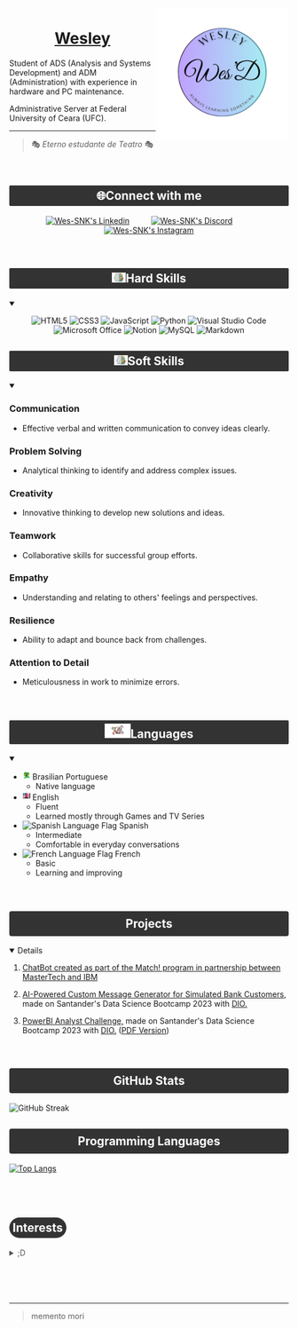 <img align="right" alt="Wesley's Brand" height="240" src="img/wl.png">

<div style="text-align: center;">
  <h1><a href="https://github.com/Wes-SNK">Wesley</a></h1>
</div>


Student of ADS (Analysis and Systems Development) and ADM (Administration) with experience in hardware and PC maintenance.
    
Administrative Server at Federal University of Ceara (UFC).

  ---
  > 🎭 _Eterno estudante de Teatro_ 🎭

<div>
<br>

## <div style="text-align: center; background-color: #333; padding: 6px; border-radius: 2px;"><span style="color: white;">🌐Connect with me</span></div>

  <p align="center">
    <a href="https://www.linkedin.com/in/wesley-marques-206b94165/"><img alt="Wes-SNK's Linkedin" title="Linkedin" src="https://img.shields.io/badge/LinkedIn-000?style=for-the-badge&logo=linkedin&logoColor=white"/></a>
    &#8287;&#8287;&#8287;&#8287;&#8287;&#8287;&#8287;&#8287;
    <a href="https://discord.com/channels/@wessnk#5336/"><img src="https://img.shields.io/badge/Discord-000?style=for-the-badge&logo=discord&logoColor=light-blue" alt="Wes-SNK's Discord" title="Discord"></a>
    &#8287;&#8287;&#8287;&#8287;&#8287;&#8287;&#8287;&#8287;
    <a href="https://www.instagram.com/wes.cfzo/"><img src="https://img.shields.io/badge/Instagram-000?style=for-the-badge&logo=instagram&logoColor=pruple" alt= "Wes-SNK's Instagram" title="Instagram"></a>
  </p>
</div>
<br>  

<div>

  ## <div style="text-align: center; background-color: #333; padding: 6px; border-radius: 2px;"><span style="color: white;"><img src="img/Soft-vs-hard-skills-removebg-preview.png" alt="Soft Skills and Hard Skills" width="25" height="18">Hard Skills</span></div>  
  <details open>
    <summary></summary>
      <div align="center">
        <p align="center">
          <img src="https://img.shields.io/badge/HTML5-000?style=for-the-badge&logo=html5" alt="HTML5">
          <img src="https://img.shields.io/badge/CSS3-000?style=for-the-badge&logo=css3&logoColor=264CE4" alt="CSS3">
          <img src="https://img.shields.io/badge/JavaScript-000?style=for-the-badge&logo=javascript" alt="JavaScript">
          <img src="https://img.shields.io/badge/Python-000?style=for-the-badge&logo=python" alt="Python">
          <img src="https://img.shields.io/badge/Visual%20Studio%20Code-000.svg?style=for-the-badge&logo=visual-studio-code&logoColor=darkblue" alt="Visual Studio Code">
          <img src="https://img.shields.io/badge/Microsoft_Office-000?style=for-the-badge&logo=microsoft-office&logoColor=red" alt="Microsoft Office">
          <img src="https://img.shields.io/badge/Notion-%23000000.svg?style=for-the-badge&logo=notion&logoColor=white" alt="Notion">
          <img src="https://img.shields.io/badge/mysql-%23000000.svg?style=for-the-badge&logo=mysql&logoColor=white&background-color=black" alt="MySQL">
          <img src="https://img.shields.io/badge/markdown-%23000000.svg?style=for-the-badge&logo=markdown&logoColor=white" alt="Markdown">
        </p>
      </div>
    </details>
</div>

<div>

  ## <div style="text-align: center; background-color: #333; padding: 6px; border-radius: 2px;"><span style="color: white;"><img src="img/Soft-vs-hard-skills-removebg-preview.png" alt="Soft Skills and Hard Skills" width="25" height="18">Soft Skills</span></div> 
  <details open>
  <summary></summary>

  ### Communication
  - Effective verbal and written communication to convey ideas clearly.
  
  ### Problem Solving
  - Analytical thinking to identify and address complex issues.

  ### Creativity
  - Innovative thinking to develop new solutions and ideas.

  ### Teamwork
  - Collaborative skills for successful group efforts.

  ### Empathy
  - Understanding and relating to others' feelings and perspectives.

  ### Resilience
  - Ability to adapt and bounce back from challenges.

  ### Attention to Detail
  - Meticulousness in work to minimize errors.
  </details>
</div>
<br>
<div>

## <div style="text-align: center; background-color: #333; padding: 6px; border-radius: 2px;"><span style="color: white;"><img src="img/flag-world-map.png" alt="Languages' Globe" height="26">Languages</span></div>
  <details open>
  <summary></summary>

  - <img src="img/br_flag.png" alt="Brasilian Flag in Heart's Shape" title="Brasilian Flag in Heart's Shape" width="14" height="16"> Brasilian Portuguese
    - Native language
  - <img src="img/English-Language-Flag.png" alt="English Language Flag" title="US and Uk Flags" width="14" height="17"> English 
    - Fluent
    - Learned mostly through Games and TV Series
  - <img src="https://upload.wikimedia.org/wikipedia/commons/thumb/4/49/Flag_of_Spanish_language_%28ES-MX%29.svg/2560px-Flag_of_Spanish_language_%28ES-MX%29.svg.png" alt="Spanish Language Flag" title="Spanish Language Flag" width="13" height="12"> Spanish
    - Intermediate
    - Comfortable in everyday conversations
  - <img src="https://upload.wikimedia.org/wikipedia/commons/thumb/3/3e/Flag_of_French_language_%28QC-FR%29.svg/750px-Flag_of_French_language_%28QC-FR%29.svg.png" alt="French Language Flag" title="French Language Flag" width="13" height="12"> French
    - Basic
    - Learning and improving
  </details>
</div>
<br>

## <div style="text-align: center; background-color: #333; padding: 10px; border-radius: 4px; "><span style="color: white;">Projects</span></div>

<details open>
  
1. [ChatBot created as part of the Match! program in partnership between MasterTech and IBM](https://web.powerva.microsoft.com/environments/Default-b591ae54-33c2-4589-be66-9021a4196c7c/bots/cr9ee_projetoChatBot/canvas?__version__=2)

2. [AI-Powered Custom Message Generator for Simulated Bank Customers](https://gist.github.com/Wes-SNK/09d3272bf48343e7e0bcc23212a40f82), made on Santander's  Data Science Bootcamp 2023 with [DIO.](github.com/digitalinnovationone)

3. [PowerBI Analyst Challenge,](https://github.com/Wes-SNK/power_bi_analyst/blob/main/sales_report_desafio_projeto.pbix) made on Santander's  Data Science Bootcamp 2023 with [DIO.](github.com/digitalinnovationone)
 ([PDF Version](pdf/sales_report_desafio_projeto.pdf))

</details>
<br>

## <div style="text-align: center; background-color: #333; padding: 10px; border-radius: 4px;"><span style="color: white;">GitHub Stats</span></div>

![GitHub Streak](https://streak-stats.demolab.com/?user=Wes-SNK&theme=merko&background=000&border=00cc00&dates=44cc66)

<!--![GitHub Stats](https://github-readme-stats.vercel.app/api?username=Wes-SNK&theme=transparent&bg_color=000&border_color=00ee00&show_icons=true&icon_color=00cc00&title_color=11dd11&text_color=FFF&hide_title=true)-->

## <div style="text-align: center; background-color: #333; padding: 10px; border-radius: 4px; "><span style="color: white;">Programming Languages</span></div>

<div>
  <a href="https://github.com/Wes-SNK">
    <img src="https://github-readme-stats-git-masterrstaa-rickstaa.vercel.app/api/top-langs/?username=Wes-SNK&layout=compact&bg_color=000000&border_color=0E0E0E&title_color=4d4d4d&text_color=44cc66" alt="Top Langs">
  </a>
</div>
<br>
<br>
<br>

## <div style="text-align: left; background-color: #333; padding: 6px; display: inline-block; border-radius: 20px;"><span style="color: white; ">Interests</span></div>
<details close>
  <summary style="background-color: ##f0f0f0; color: #555; font-weight: light;">;D</summary>

  - 🎮 Games
    - I'm an avid gamer, and I enjoy a wide range of video games, such as Resident Evil, Far Cry, DotA, Metal Gear Solid and many more.

- 🎭 Theater/Drama 🎭
  - I have a deep appreciation for the theater arts. I enjoy both watching and participating in live performances. Acting and storytelling through theater have always fascinated me. I'm usually an actor, director or lightning technician. [See my portfolio at Mapa Cultural do Ceará.](https://mapacultural.secult.ce.gov.br/agente/113606/)

- 💊 Matrix
  - The Matrix film series is a personal favorite of mine. I'm intrigued by its thought-provoking themes and futuristic concepts, which have sparked countless discussions and debates.
 
- 🛬 Lost
  - The best TV Show and so my favorite :)
    
- 🧙 Tolkien Universe 🧝‍♂️
  - I'm a passionate fan of J.R.R. Tolkien's works, including "The Lord of the Rings" and "The Hobbit." The rich mythology and intricate storytelling in Middle-earth captivate me.

- 🕵️ Sherlock Holmes
  - Sherlock Holmes has been a literary hero of mine. The deductive reasoning and mysteries in Arthur Conan Doyle's stories never fail to intrigue me.

- 👒 One Piece
  - One Piece is a beloved manga and anime series that I've been following for years. The adventures of Luffy and his crew are both thrilling and heartwarming, as well as its political and philosophycal implications.

- 👊 Martial Arts
  - I have a strong interest in martial arts and have been practicing Capoeira and Kung Fu for quite some time. It's not only a form of physical fitness but also a discipline that teaches focus and self-control.
</details>

<br>
<br>
<br>
<br>


---
> memento mori
<!---<div style="text-align: center; margin-top: 100px; padding: 0px; background-color: #333; color: #ccc; border-radius: 100px; font-size: 10px; font-style: italic; display: inline">
  <p><strong>Memento Mori</strong></p>
</div>--->
